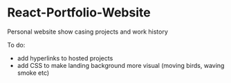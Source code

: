 # React-Portfolio-Website
Personal website show casing projects and work history

To do:
- add hyperlinks to hosted projects
- add CSS to make landing background more visual (moving birds, waving smoke etc)
